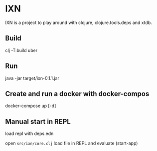 IXN
===

IXN is a project to play around with clojure, clojure.tools.deps and xtdb.


Build
-----

clj -T:build uber

Run
---

java -jar target/ixn-0.1.1.jar

Create and run a docker with docker-compos
---------------
docker-compose up [-d]

Manual start in REPL
-------------------
load repl with deps.edn

open `src/ixn/core.clj` load file in REPL and evaluate (start-app)

